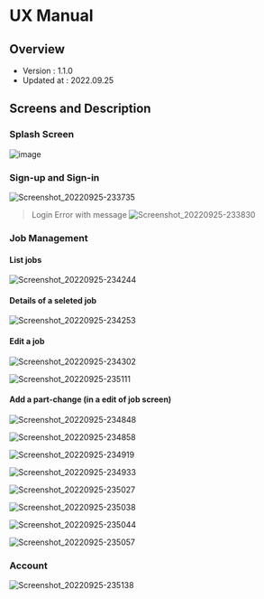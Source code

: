 # UX Manual
## Overview
- Version : 1.1.0
- Updated at : 2022.09.25

## Screens and Description
### Splash Screen
![image](https://user-images.githubusercontent.com/59367560/192169797-791f49fe-61ea-48a8-99d3-28c3488e0695.png)


### Sign-up and Sign-in
![Screenshot_20220925-233735](https://user-images.githubusercontent.com/59367560/192169627-56cd424f-305d-492d-9882-0a4dd8da52f0.png)

> Login Error with message
![Screenshot_20220925-233830](https://user-images.githubusercontent.com/59367560/192169629-b09fa60e-6800-4c64-8fb3-a24ca0f372bc.png)

### Job Management
#### List jobs
![Screenshot_20220925-234244](https://user-images.githubusercontent.com/59367560/192169642-c7010148-a790-4f95-93f9-4aa891524467.png)

#### Details of a seleted job
![Screenshot_20220925-234253](https://user-images.githubusercontent.com/59367560/192169655-de5b35d1-a04b-4377-af2b-bc6c0f3e6c96.png)

#### Edit a job
![Screenshot_20220925-234302](https://user-images.githubusercontent.com/59367560/192169665-134b8b3c-e583-460b-be68-3340f3147d6a.png)

![Screenshot_20220925-235111](https://user-images.githubusercontent.com/59367560/192169739-7f54c8a5-74ce-48d4-a59c-fabf7eb00b9b.png)

#### Add a part-change (in a edit of job screen)
![Screenshot_20220925-234848](https://user-images.githubusercontent.com/59367560/192169682-5f9470b4-b617-48d2-ae91-c0aecb1c09b1.png)

![Screenshot_20220925-234858](https://user-images.githubusercontent.com/59367560/192169708-20aa2ec4-5a9e-4683-b1ea-ed18747b87a1.png)

![Screenshot_20220925-234919](https://user-images.githubusercontent.com/59367560/192169714-59b6695d-f1ff-43f4-a259-2177a1294004.png)

![Screenshot_20220925-234933](https://user-images.githubusercontent.com/59367560/192169718-39bb353d-b514-4b96-b04e-7df869d0821f.png)

![Screenshot_20220925-235027](https://user-images.githubusercontent.com/59367560/192169722-505bfd3d-a019-4422-996f-6252334f6093.png)

![Screenshot_20220925-235038](https://user-images.githubusercontent.com/59367560/192169729-f78fa91a-1b3e-4cd6-8c7f-1e8e001f9846.png)

![Screenshot_20220925-235044](https://user-images.githubusercontent.com/59367560/192169734-e20341a4-e618-4905-95ac-20278724288f.png)

![Screenshot_20220925-235057](https://user-images.githubusercontent.com/59367560/192169737-f28ca87f-c50c-41cf-a470-4d7e18cfbbbc.png)

### Account
![Screenshot_20220925-235138](https://user-images.githubusercontent.com/59367560/192169752-ad244f2a-d641-4612-bbee-95efeed768f4.png)


